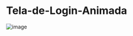 # Tela-de-Login-Animada
![image](https://user-images.githubusercontent.com/101347552/205649149-e46db716-3186-4f6b-888e-5f82545a3099.png)
